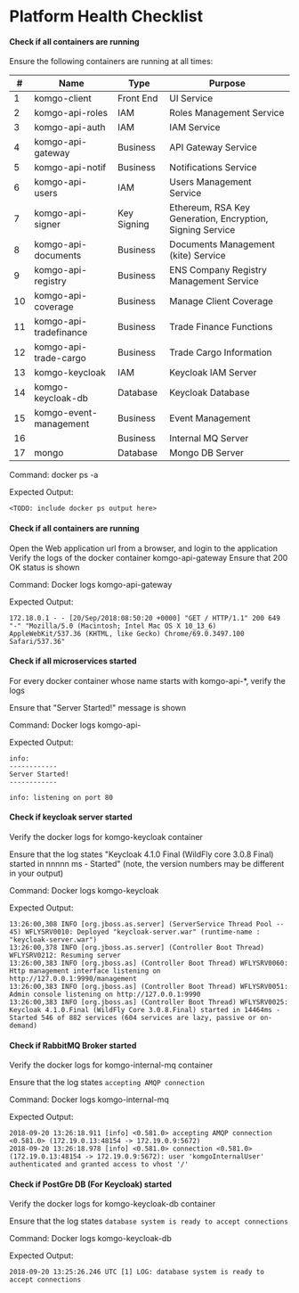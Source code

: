 

# Platform Health Checklist

#### Check if all containers are running

Ensure the following containers are running at all times:

| #  | Name                   | Type        | Purpose                                                   |
|----|------------------------|-------------|-----------------------------------------------------------|
| 1  | komgo-client           | Front End   | UI Service                                                |
| 2  | komgo-api-roles        | IAM         | Roles Management Service                                  |
| 3  | komgo-api-auth         | IAM         | IAM Service                                               |
| 4  | komgo-api-gateway      | Business    | API Gateway Service                                       |
| 5  | komgo-api-notif        | Business    | Notifications Service                                     |
| 6  | komgo-api-users        | IAM         | Users Management Service                                  |
| 7  | komgo-api-signer       | Key Signing | Ethereum, RSA Key Generation, Encryption, Signing Service |
| 8  | komgo-api-documents    | Business    | Documents Management (kite) Service                       |
| 9  | komgo-api-registry     | Business    | ENS Company Registry Management Service                   |
| 10 | komgo-api-coverage     | Business    | Manage Client Coverage                                    |
| 11 | komgo-api-tradefinance | Business    | Trade Finance Functions                                   |
| 12 | komgo-api-trade-cargo  | Business    | Trade Cargo Information                                   |
| 13 | komgo-keycloak         | IAM         | Keycloak IAM Server                                       |
| 14 | komgo-keycloak-db      | Database    | Keycloak Database                                         |
| 15 | komgo-event-management | Business    | Event Management                                          |
| 16 | <internal MQ host>     | Business    | Internal MQ Server                                        |
| 17 | mongo                  | Database    | Mongo DB Server                                           |

Command: 
docker ps -a

Expected Output:
```
<TODO: include docker ps output here>
```


#### Check if all containers are running

Open the Web application url from a browser, and login to the application
Verify the logs of the docker container komgo-api-gateway
Ensure that 200 OK status is shown

Command:
Docker logs komgo-api-gateway

Expected Output:
```
172.18.0.1 - - [20/Sep/2018:08:50:20 +0000] "GET / HTTP/1.1" 200 649 "-" "Mozilla/5.0 (Macintosh; Intel Mac OS X 10_13_6) AppleWebKit/537.36 (KHTML, like Gecko) Chrome/69.0.3497.100 Safari/537.36"
```

#### Check if all microservices started

For every docker container whose name starts with komgo-api-*, verify the logs

Ensure that "Server Started!" message is shown

Command:
Docker logs komgo-api-<servicename>

Expected Output:
```
info:
------------
Server Started!
------------

info: listening on port 80
```

#### Check if keycloak server started

Verify the docker logs for komgo-keycloak container

Ensure that the log states "Keycloak 4.1.0 Final \(WildFly core 3.0.8 Final\) started in nnnnn ms - Started" \(note, the version numbers may be different in your output\)

Command:
Docker logs komgo-keycloak

Expected Output:
```
13:26:00,308 INFO [org.jboss.as.server] (ServerService Thread Pool -- 45) WFLYSRV0010: Deployed "keycloak-server.war" (runtime-name : "keycloak-server.war")
13:26:00,378 INFO [org.jboss.as.server] (Controller Boot Thread) WFLYSRV0212: Resuming server
13:26:00,383 INFO [org.jboss.as] (Controller Boot Thread) WFLYSRV0060: Http management interface listening on http://127.0.0.1:9990/management
13:26:00,383 INFO [org.jboss.as] (Controller Boot Thread) WFLYSRV0051: Admin console listening on http://127.0.0.1:9990
13:26:00,383 INFO [org.jboss.as] (Controller Boot Thread) WFLYSRV0025: Keycloak 4.1.0.Final (WildFly Core 3.0.8.Final) started in 14464ms - Started 546 of 882 services (604 services are lazy, passive or on-demand)
```

#### Check if RabbitMQ Broker started
Verify the docker logs for komgo-internal-mq container

Ensure that the log states ```accepting AMQP connection```

Command:
Docker logs komgo-internal-mq

Expected Output:
```
2018-09-20 13:26:18.911 [info] <0.581.0> accepting AMQP connection <0.581.0> (172.19.0.13:48154 -> 172.19.0.9:5672)
2018-09-20 13:26:18.978 [info] <0.581.0> connection <0.581.0> (172.19.0.13:48154 -> 172.19.0.9:5672): user 'komgoInternalUser' authenticated and granted access to vhost '/'
```

#### Check if PostGre DB (For Keycloak) started

Verify the docker logs for komgo-keycloak-db container

Ensure that the log states ```database system is ready to accept connections```

Command:
Docker logs komgo-keycloak-db

Expected Output:
```
2018-09-20 13:25:26.246 UTC [1] LOG: database system is ready to accept connections
```




